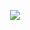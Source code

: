 <p align="center">
 <img src="https://p266.p3.n0.cdn.getcloudapp.com/items/d5u9XAGr/847ecbac-ceec-4746-a520-19a26321043c.jpg"/>
</p>
<!---
matyasjay/matyasjay is a ✨ special ✨ repository because its `README.md` (this file) appears on your GitHub profile.
You can click the Preview link to take a look at your changes.
--->
